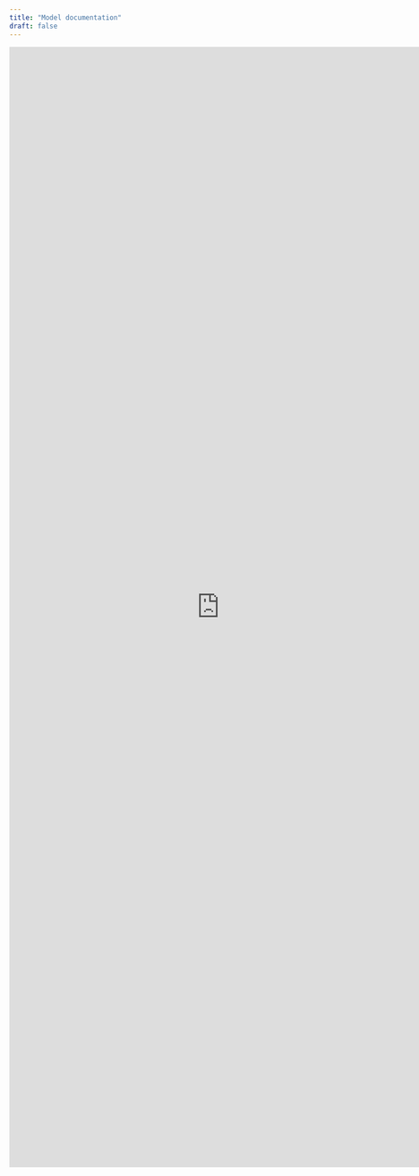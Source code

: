 ```yaml
---
title: "Model documentation"
draft: false
---
```



<iframe src="https://builds.apsim.info/api/nextgen/docs" width="750" height="2000" frameborder="0"/>